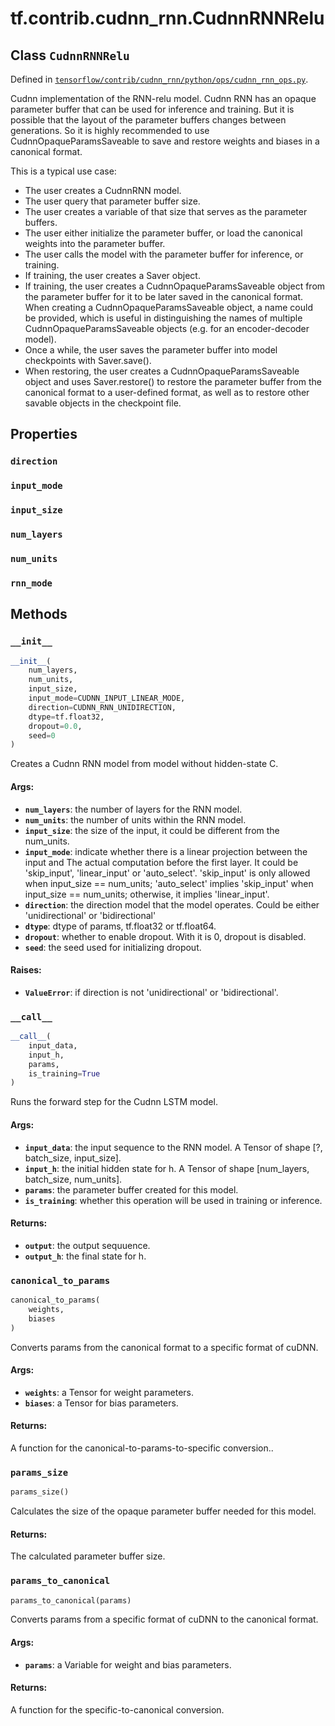 <div itemscope itemtype="http://developers.google.com/ReferenceObject">
<meta itemprop="name" content="tf.contrib.cudnn_rnn.CudnnRNNRelu" />
<meta itemprop="property" content="direction"/>
<meta itemprop="property" content="input_mode"/>
<meta itemprop="property" content="input_size"/>
<meta itemprop="property" content="num_layers"/>
<meta itemprop="property" content="num_units"/>
<meta itemprop="property" content="rnn_mode"/>
<meta itemprop="property" content="__call__"/>
<meta itemprop="property" content="__init__"/>
<meta itemprop="property" content="canonical_to_params"/>
<meta itemprop="property" content="params_size"/>
<meta itemprop="property" content="params_to_canonical"/>
</div>

# tf.contrib.cudnn_rnn.CudnnRNNRelu

## Class `CudnnRNNRelu`





Defined in [`tensorflow/contrib/cudnn_rnn/python/ops/cudnn_rnn_ops.py`](https://www.tensorflow.org/code/tensorflow/contrib/cudnn_rnn/python/ops/cudnn_rnn_ops.py).

Cudnn implementation of the RNN-relu model.
Cudnn RNN has an opaque parameter buffer that can be used for inference and
training. But it is possible that the layout of the parameter buffers
changes between generations. So it is highly recommended to use
CudnnOpaqueParamsSaveable to save and restore weights and biases in a
canonical format.

This is a typical use case:

  * The user creates a CudnnRNN model.
  * The user query that parameter buffer size.
  * The user creates a variable of that size that serves as the parameter
      buffers.
  * The user either initialize the parameter buffer, or load the canonical
      weights into the parameter buffer.
  * The user calls the model with the parameter buffer for inference, or
      training.
  * If training, the user creates a Saver object.
  * If training, the user creates a CudnnOpaqueParamsSaveable object from the
      parameter buffer for it to be later saved in the canonical format. When
      creating a CudnnOpaqueParamsSaveable object, a name could be provided,
      which is useful in distinguishing the names of multiple
      CudnnOpaqueParamsSaveable objects (e.g. for an encoder-decoder model).
  * Once a while, the user saves the parameter buffer into model checkpoints
      with Saver.save().
  * When restoring, the user creates a CudnnOpaqueParamsSaveable object and
    uses Saver.restore() to restore the parameter buffer from the canonical
    format to a user-defined format, as well as to restore other savable
    objects in the checkpoint file.

## Properties

<h3 id="direction"><code>direction</code></h3>



<h3 id="input_mode"><code>input_mode</code></h3>



<h3 id="input_size"><code>input_size</code></h3>



<h3 id="num_layers"><code>num_layers</code></h3>



<h3 id="num_units"><code>num_units</code></h3>



<h3 id="rnn_mode"><code>rnn_mode</code></h3>





## Methods

<h3 id="__init__"><code>__init__</code></h3>

``` python
__init__(
    num_layers,
    num_units,
    input_size,
    input_mode=CUDNN_INPUT_LINEAR_MODE,
    direction=CUDNN_RNN_UNIDIRECTION,
    dtype=tf.float32,
    dropout=0.0,
    seed=0
)
```

Creates a Cudnn RNN model from model without hidden-state C.

#### Args:

* <b>`num_layers`</b>: the number of layers for the RNN model.
* <b>`num_units`</b>: the number of units within the RNN model.
* <b>`input_size`</b>: the size of the input, it could be different from the
      num_units.
* <b>`input_mode`</b>: indicate whether there is a linear projection between the
      input and The actual computation before the first layer. It could be
      'skip_input', 'linear_input' or 'auto_select'.
      'skip_input' is only allowed when input_size == num_units;
      'auto_select' implies 'skip_input' when input_size == num_units;
      otherwise, it implies 'linear_input'.
* <b>`direction`</b>: the direction model that the model operates. Could be either
      'unidirectional' or 'bidirectional'
* <b>`dtype`</b>: dtype of params, tf.float32 or tf.float64.
* <b>`dropout`</b>: whether to enable dropout. With it is 0, dropout is disabled.
* <b>`seed`</b>: the seed used for initializing dropout.


#### Raises:

* <b>`ValueError`</b>: if direction is not 'unidirectional' or 'bidirectional'.

<h3 id="__call__"><code>__call__</code></h3>

``` python
__call__(
    input_data,
    input_h,
    params,
    is_training=True
)
```

Runs the forward step for the Cudnn LSTM model.

#### Args:

* <b>`input_data`</b>: the input sequence to the RNN model. A Tensor of shape [?,
    batch_size, input_size].
* <b>`input_h`</b>: the initial hidden state for h. A Tensor of shape [num_layers,
    batch_size, num_units].
* <b>`params`</b>: the parameter buffer created for this model.
* <b>`is_training`</b>: whether this operation will be used in training or inference.

#### Returns:

* <b>`output`</b>: the output sequuence.
* <b>`output_h`</b>: the final state for h.

<h3 id="canonical_to_params"><code>canonical_to_params</code></h3>

``` python
canonical_to_params(
    weights,
    biases
)
```

Converts params from the canonical format to a specific format of cuDNN.

#### Args:

* <b>`weights`</b>: a Tensor for weight parameters.
* <b>`biases`</b>: a Tensor for bias parameters.


#### Returns:

A function for the canonical-to-params-to-specific conversion..

<h3 id="params_size"><code>params_size</code></h3>

``` python
params_size()
```

Calculates the size of the opaque parameter buffer needed for this model.

#### Returns:

The calculated parameter buffer size.

<h3 id="params_to_canonical"><code>params_to_canonical</code></h3>

``` python
params_to_canonical(params)
```

Converts params from a specific format of cuDNN to the canonical format.

#### Args:

* <b>`params`</b>: a Variable for weight and bias parameters.


#### Returns:

A function for the specific-to-canonical conversion.



